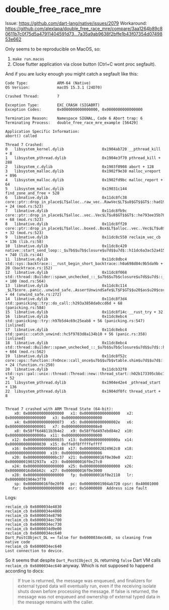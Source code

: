 # double_free_race_mre

Issue: https://github.com/dart-lang/native/issues/2079
Workaround: https://github.com/alexlapa/double_free_race_mre/compare/3aa1264b89c80611b7c0f75d5a47911404591d73...7a35a9ab9638f2bffe1b43f07354d0749853e662

Only seems to be reproducible on MacOS, so: 
1. `make run.macos`
2. Close flutter application via close button (Ctrl+C wont proc segfault).

And if you are lucky enough you might catch a segfault like this:
```
Code Type:             ARM-64 (Native)
OS Version:            macOS 15.3.1 (24D70)

Crashed Thread:        7

Exception Type:        EXC_CRASH (SIGABRT)
Exception Codes:       0x0000000000000000, 0x0000000000000000

Termination Reason:    Namespace SIGNAL, Code 6 Abort trap: 6
Terminating Process:   double_free_race_mre_example [56429]

Application Specific Information:
abort() called

Thread 7 Crashed:
0   libsystem_kernel.dylib        	       0x1904ab720 __pthread_kill + 8
1   libsystem_pthread.dylib       	       0x1904e3f70 pthread_kill + 288
2   libsystem_c.dylib             	       0x1903f0908 abort + 128
3   libsystem_malloc.dylib        	       0x1902f9e38 malloc_vreport + 896
4   libsystem_malloc.dylib        	       0x1902fd9bc malloc_report + 64
5   libsystem_malloc.dylib        	       0x19031c144 find_zone_and_free + 528
6   libnative.dylib               	       0x11dc8fc38 core::ptr::drop_in_place$LT$alloc..raw_vec..RawVec$LT$u8$GT$$GT$::had19fecd612a4f11 + 24 (mod.rs:523)
7   libnative.dylib               	       0x11dc8fb9c core::ptr::drop_in_place$LT$alloc..vec..Vec$LT$u8$GT$$GT$::he793ee35b78a4d04 + 68 (mod.rs:523)
8   libnative.dylib               	       0x11dc8ff20 core::ptr::drop_in_place$LT$alloc..boxed..Box$LT$alloc..vec..Vec$LT$u8$GT$$GT$$GT$::h38b1af20c97178e0 + 32 (mod.rs:523)
9   libnative.dylib               	       0x11dc8c550 reclaim_vec_cb + 136 (lib.rs:58)
10  libnative.dylib               	       0x11dc8c420 native::start_send_loop::_$u7b$$u7b$closure$u7d$$u7d$::h11dc6a3ac52a4154 + 740 (lib.rs:44)
11  libnative.dylib               	       0x11dc8dbc4 std::sys::backtrace::__rust_begin_short_backtrace::h0a698d84c9b5da9b + 20 (backtrace.rs:152)
12  libnative.dylib               	       0x11dc8f068 std::thread::Builder::spawn_unchecked_::_$u7b$$u7b$closure$u7d$$u7d$::_$u7b$$u7b$closure$u7d$$u7d$::hc92fd16253bffd90 + 100 (mod.rs:564)
13  libnative.dylib               	       0x11dc8c114 _$LT$core..panic..unwind_safe..AssertUnwindSafe$LT$F$GT$$u20$as$u20$core..ops..function..FnOnce$LT$$LP$$RP$$GT$$GT$::call_once::h439a05af6f738271 + 44 (unwind_safe.rs:272)
14  libnative.dylib               	       0x11dc8f3d4 std::panicking::try::do_call::h293a3858da0ccd6d + 68 (panicking.rs:584)
15  libnative.dylib               	       0x11dc8f14c __rust_try + 32
16  libnative.dylib               	       0x11dc8ebc4 std::panicking::try::h97b5d4c69c25eab8 + 56 (panicking.rs:547) [inlined]
17  libnative.dylib               	       0x11dc8ebc4 std::panic::catch_unwind::hc5f9783d8a134b10 + 56 (panic.rs:358) [inlined]
18  libnative.dylib               	       0x11dc8ebc4 std::thread::Builder::spawn_unchecked_::_$u7b$$u7b$closure$u7d$$u7d$::h655074382a3aa36f + 604 (mod.rs:562)
19  libnative.dylib               	       0x11dc8f52c core::ops::function::FnOnce::call_once$u7b$$u7b$vtable.shim$u7d$$u7d$::h21b0c2e6d6e1d81b + 24 (function.rs:250)
20  libnative.dylib               	       0x11dcb32f8 std::sys::pal::unix::thread::Thread::new::thread_start::h02b173395cbbc15c + 52
21  libsystem_pthread.dylib       	       0x1904e42e4 _pthread_start + 136
22  libsystem_pthread.dylib       	       0x1904df0fc thread_start + 8


Thread 7 crashed with ARM Thread State (64-bit):
    x0: 0x0000000000000000   x1: 0x0000000000000000   x2: 0x0000000000000000   x3: 0x0000000000000000
    x4: 0x0000000000000073   x5: 0x000000000000002e   x6: 0x0000000000000001   x7: 0x00000000000008e0
    x8: 0x58ff6d4811b3b4e2   x9: 0x58ff6d497ebd84e2  x10: 0x000000000000000a  x11: 0x0000000000000000
   x12: 0x0000000000000035  x13: 0x000000000000000a  x14: 0x0000000000000030  x15: 0xffe0f8fffffeffff
   x16: 0x0000000000000148  x17: 0x00000002024962c0  x18: 0x0000000000000000  x19: 0x0000000000000006
   x20: 0x000000000000bc37  x21: 0x000000016f0e30e0  x22: 0x000000019032937a  x23: 0x000000016f0e27c0
   x24: 0x0000000000000000  x25: 0x0000000000000000  x26: 0x000000016db6b62c  x27: 0x000000016f0e3000
   x28: 0x0000000000000000   fp: 0x000000016f0e2110   lr: 0x00000001904e3f70
    sp: 0x000000016f0e20f0   pc: 0x00000001904ab720 cpsr: 0x40001000
   far: 0x0000000000000000  esr: 0x56000080  Address size fault
```

Logs:
```
reclaim_cb 0x6000034e4830
reclaim_cb 0x6000034e4860
reclaim_cb 0x6000034e8790
reclaim_cb 0x6000034ec700
reclaim_cb 0x6000034ec730
reclaim_cb 0x6000034d9e00
reclaim_cb 0x6000034ec640
Dart_PostCObject_DL == false for 0x6000034ec640, so cleaning from native code
reclaim_cb 0x6000034ec640
Lost connection to device.
```

So it seems that despite `Dart_PostCObject_DL` returning `false` Dart VM calls `reclaim_cb 0x6000034ec640` anyway. Which is not supposed to happend according to docs:

> If true is returned, the message was enqueued, and finalizers for external
> typed data will eventually run, even if the receiving isolate shuts down
> before processing the message. If false is returned, the message was not
> enqueued and ownership of external typed data in the message remains with the
> caller.

